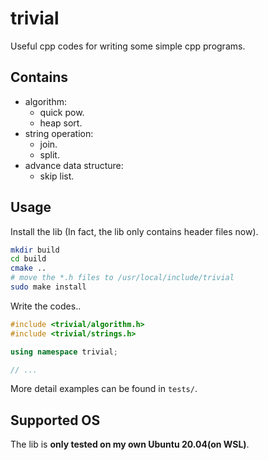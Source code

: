 # trivial

Useful cpp codes for writing some simple cpp programs.

## Contains

- algorithm: 
    - quick pow.
    - heap sort.
- string operation:
    - join.
    - split.
- advance data structure:
    - skip list.

## Usage

Install the lib (In fact, the lib only contains header files now).


```bash
mkdir build
cd build
cmake ..
# move the *.h files to /usr/local/include/trivial 
sudo make install 
```
Write the codes..

```cpp
#include <trivial/algorithm.h>
#include <trivial/strings.h>

using namespace trivial;

// ...
```

More detail examples can be found in `tests/`.

## Supported OS

The lib is **only tested on my own Ubuntu 20.04(on WSL)**.
